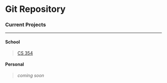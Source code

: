 # Git Repository
### Current Projects
*****************************************************************************************************
#### School
> [CS 354](https://github.com/thoth1309/CS354-2-f18.git)

#### Personal
> *coming soon*

